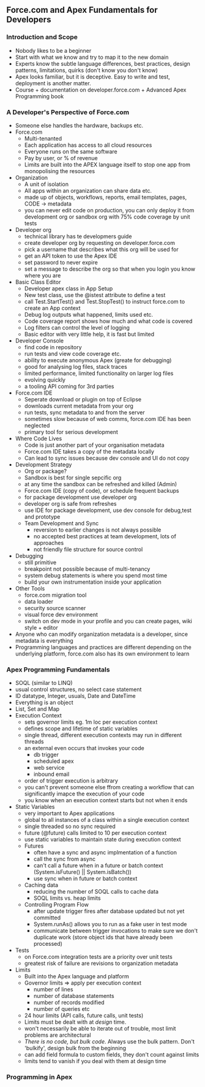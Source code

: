 ## Force.com and Apex Fundamentals for Developers

### Introduction and Scope
* Nobody likes to be a beginner
* Start with what we know and try to map it to the new domain
* Experts know the subtle language differences, best practices, design patterns, limitations, quirks (don't know you don't know)
* Apex looks familiar, but it is deceptive. Easy to write and test, deployment is another matter.
* Course + documentation on developer.force.com + Advanced Apex Programming book

### A Developer's Perspective of Force.com
* Someone else handles the hardware, backups etc.
* Force.com
  * Multi-tenanted
  * Each application has access to all cloud resources
  * Everyone runs on the same software
  * Pay by user, or % of revenue
  * Limits are built into the APEX language itself to stop one app from monopolising the resources
* Organization
  * A unit of isolation
  * All apps within an organization can share data etc.
  * made up of objects, workflows, reports, email templates, pages, CODE -> metadata
  * you can never edit code on production, you can only deploy it from development org or sandbox org with 75% code coverage by unit tests
* Developer org
  * technical library has te developmers guide
  * create developer org by requesting on developer.force.com
  * pick a username that describes what this org will be used for
  * get an API token to use the Apex IDE
  * set password to never expire
  * set a message to describe the org so that when you login you know where you are
* Basic Class Editor
  * Developer apex class in App Setup
  * New test class, use the @istest attribute to define a test
  * call Test.StartTest() and Test.StopTest() to instruct force.com to create an App context
  * Debug log outputs what happened, limits used etc.
  * Code coverage report shows how much and what code is covered
  * Log filters can control the level of logging
  * Basic editor with very little help, it is fast but limited
* Developer Console
  * find code in repository
  * run tests and view code coverage etc.
  * ability to execute anonymous Apex (greate for debugging)
  * good for analysing log files, stack traces
  * limited performance, limited functionality on larger log files
  * evolving quickly
  * a tooling API coming for 3rd parties
* Force.com IDE
  * Seperate download or plugin on top of Eclipse
  * downloads current metadata from your org
  * run tests, sync metadata to and from the server
  * sometimes slow because of web comms, force.com IDE has been neglected
  * primary tool for serious development
* Where Code Lives
  * Code is just another part of your organisation metadata
  * Force.com IDE takes a copy of the metadata locally
  * Can lead to sync issues because dev console and UI do not copy
* Development Strategy 
  * Org or package?
  * Sandbox is best for single sepcific org
  * at any time the sandbox can be refreshed and killed (Admin)
  * Force.com IDE (copy of code), or schedule frequent backups
  * for package development use developer org
  * developer org is safe from refreshes
  * use IDE for package development, use dev console for debug,test and prototype
  * Team Development and Sync
    * reversion to earlier changes is not always possible
    * no accepted best practices at team development, lots of approaches
    * not friendly file structure for source control
 * Debugging
   * still primitive
   * breakpoint not possible because of multi-tenancy
   * system debug statements is where you spend most time
   * build your own instrumentation inside your application
 * Other Tools
   * force.com migration tool
   * data loader
   * security source scanner
   * visual force dev environment
   * switch on dev mode in your profile and you can create pages, wiki style + editor
 * Anyone who can modify organization metadata is a developer, since metadata is everything
 * Programming languages and practices are different depending on the underlying platform, force.com also has its own environment to learn

### Apex Programming Fundamentals
* SOQL (similar to LINQ)
* usual control structures, no select case statement
* ID datatype, Integer, usuals, Date and DateTime
* Everything is an object
* List, Set and Map
* Execution Context
  * sets governor limits eg. 1m loc per execution context
  * defines scope and lifetime of static variables
  * single thread, different execution contexts may run in different threads
  * an external even occurs that invokes your code
    * db trigger
    * scheduled apex
    * web service
    * inbound email
  * order of trigger execution is arbitrary
  * you can't prevent someone else ffrom creating a workflow that can significantly imapce the execution of your code
  * you know when an execution context starts but not when it ends
* Static Variables
  * very important to Apex applications
  * global to all instances of a class within a single execution context
  * single threaded so no sync required
  * future (@future) calls limited to 10 per execution context
  * use static variables to maintain state during execution context
  * Futures
    * often have a sync and async implmentation of a function
    * call the sync from async
    * can't call a future when in a future or batch context (System.isFuture() || System.isBatch())
    * use sync when in future or batch context
  * Caching data
    * reducing the number of SOQL calls to cache data
    * SOQL limits vs. heap limits
  * Controlling Program Flow
    * after update trigger fires after database updated but not yet committed
    * System.runAs() allows you to run as a fake user in test mode
    * communicate between trigger invocations to make sure we don't duplicate work (store object ids that have already been processed)
* Tests
  * on Force.com integration tests are a priority over unit tests
  * greatest risk of failure are revisions to organization metadata
* Limits
  * Built into the Apex language and platform
  * Governor limits => apply per execution context
    * number of lines
    * number of database statements
    * number of records modified
    * number of queries etc
  * 24 hour limits (API calls, future calls, unit tests)
  * Limits must be dealt with at _design_ time.
  * won't necessarily be able to iterate out of trouble, most limit problems are architectural
  * _There is no code, but bulk code_. Always use the bulk pattern. Don't 'bulkify', design bulk from the beginning
  * can add field formula to custom fields, they don't count against limits
  * limits tend to vanish if you deal with them at design time
  
### Programming in Apex
